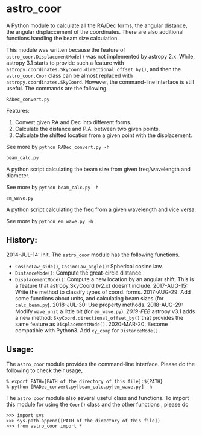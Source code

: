 # astro_coor
A Python module to calculate all the RA/Dec forms, the angular distance,
the angular displaccement of the coordinates. There are also additional
functions handling the beam size calculation.

This module was written because the feature of `astro_coor.DisplacementMode()`
was not implemented by astropy 2.x. While, astropy 3.1 starts to provide such
a feature with `astropy.coordinates.SkyCoord.directional_offset_by()`,
and then the `astro_coor.Coor` class can be almost replaced with
` astropy.coordinates.SkyCoord`.
However, the command-line interface is still useful.
The commands are the following.

`RADec_convert.py`

Features:
1. Convert given RA and Dec into different forms.
2. Calculate the distance and P.A. between two given points.
3. Calculate the shifted location from a given point with the displacement.

See more by `python RADec_convert.py -h`

`beam_calc.py`

A python script calculating the beam size from given freq/wavelength and diameter.

See more by `python beam_calc.py -h`

`em_wave.py`

A python script calculating the freq from a given wavelength and vice versa.

See more by `python em_wave.py -h`

## History:

2014-JUL-14: Init. The `astro_coor` module has the following functions.
* `CosineLaw_side()`, `CosineLaw_angle()`: Spherical cosine law.
* `DistanceMode()`: Compute the great-circle distance.
* `DisplacementMode()`: Compute a new location by an angular shift. This is a feature that astropy.SkyCoord (v2.x) doesn't include.
2017-AUG-15: Write the method to classify types of coord. forms.
2017-AUG-29: Add some functions about units, and calculating beam sizes (for `calc_beam.py`).
2018-JUL-30: Use property methods.
2018-AUG-29: Modify `wave_unit` a little bit (for `em_wave.py`).
*2019-FEB*   astropy v3.1 adds a new method: `SkyCoord.directional_offset_by()` that provides the same feature as `DisplacementMode()`.
2020-MAR-20: Become compatible with Python3. Add `xy_comp` for `DistanceMode()`.


## Usage:

The `astro_coor` module provides the command-line interface.
Please do the following to check their usage,
```
% export PATH=[PATH of the directory of this file]:${PATH}
% python [RADec_convert.py|beam_calc.py|em_wave.py] -h
```

The `astro_coor` module also several useful class and functions.
To import this module for using the `Coor()` class and the other functions , please do
```
>>> import sys
>>> sys.path.append([PATH of the directory of this file])
>>> from astro_coor import *
```

